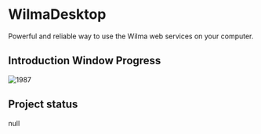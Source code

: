 # WilmaDesktop
Powerful and reliable way to use the Wilma web services on your computer.

## Introduction Window Progress
![1987](http://i.imgur.com/yW5Dz4I.gif)

## Project status
null
